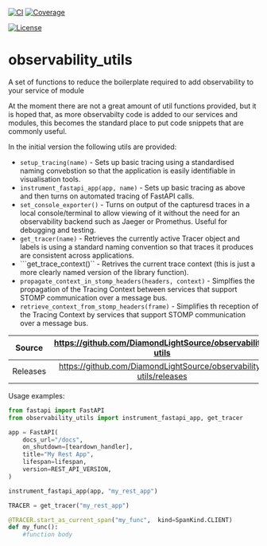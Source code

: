 [![CI](https://github.com/DiamondLightSource/observability-utils/actions/workflows/ci.yml/badge.svg)](https://github.com/DiamondLightSource/observability-utils/actions/workflows/ci.yml)
[![Coverage](https://codecov.io/gh/DiamondLightSource/observability-utils/branch/main/graph/badge.svg)](https://codecov.io/gh/DiamondLightSource/observability-utils)

[![License](https://img.shields.io/badge/License-Apache%202.0-blue.svg)](https://opensource.org/licenses/Apache-2.0)

# observability_utils

A set of functions to reduce the boilerplate required to add observability to your service of module

At the moment there are not a great amount of util functions provided, but it is hoped that, as more observabilty code is added to our services and modules, this becomes the standard place to put code snippets that are commonly useful. 

In the initial version the following utils are provided:
* ```setup_tracing(name)``` - Sets up basic tracing using  a standardised naming convebstion so that the application is easily identifiable in visualisation tools.
* ```instrument_fastapi_app(app, name)``` - Sets up basic tracing as above and then turns on automated tracing of FastAPI calls.
* ```set_console_exporter()``` - Turns on output of the capturesd traces in a local console/terminal to allow viewing of it without the need for an observability backend such as Jaeger or Promethus. Useful for debugging and testing.
* ```get_tracer(name)``` - Retrieves the currently active Tracer object and labels is using a standard naming convention so that traces it produces are consistent across applications.
* ```get_trace_context()`` - Retrives the current trace context (this is just a more clearly named version of the library function).
* ```propagate_context_in_stomp_headers(headers, context)``` - Simplfies the propagation of the Tracing Context between services that support STOMP communication over a message bus.
* ```retrieve_context_from_stomp_headers(frame)``` - Simplifies th reception of the Tracing Context by services that support STOMP communication over a message bus.

Source          | <https://github.com/DiamondLightSource/observability-utils>
:---:           | :---:
Releases        | <https://github.com/DiamondLightSource/observability-utils/releases>

Usage examples:

```python
from fastapi import FastAPI
from observability_utils import instrument_fastapi_app, get_tracer

app = FastAPI(
    docs_url="/docs",
    on_shutdown=[teardown_handler],
    title="My Rest App",
    lifespan=lifespan,
    version=REST_API_VERSION,
)

instrument_fastapi_app(app, "my_rest_app")

TRACER = get_tracer("my_rest_app")

@TRACER.start_as_current_span("my_func",  kind=SpanKind.CLIENT)
def my_func():
    #function body
```


